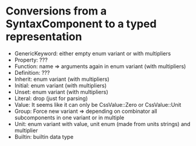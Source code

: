 
# Conversions from a SyntaxComponent to a typed representation



- GenericKeyword: either empty enum variant or with multipliers
- Property: ???
- Function: name => arguments again in enum variant (with multipliers)
- Definition: ???
- Inherit: enum variant (with multipliers)
- Initial: enum variant (with multipliers)
- Unset: enum variant (with multipliers)
- Literal: drop (just for parsing)
- Value: It seems like it can only be CssValue::Zero or CssValue::Unit
- Group: Force new variant => depending on combinator all subcomponents in one variant or in multiple
- Unit: enum variant with value, unit enum (made from units strings) and multiplier
- Builtin: builtin data type